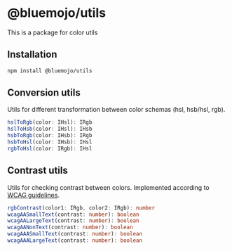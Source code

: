 # @bluemojo/utils

This is a package for color utils

## Installation

```sh
npm install @bluemojo/utils
```

## Conversion utils

Utils for different transformation between color schemas (hsl, hsb/hsl, rgb).

```ts
hslToRgb(color: IHsl): IRgb
hslToHsb(color: IHsl): IHsb
hsbToRgb(color: IHsb): IRgb
hsbToHsl(color: IHsb): IHsl
rgbToHsl(color: IRgb): IHsl
```

## Contrast utils

Utils for checking contrast between colors. Implemented according to [WCAG guidelines](https://accessibleweb.com/color-contrast-checker/).

```ts
rgbContrast(color1: IRgb, color2: IRgb): number
wcagAASmallText(contrast: number): boolean
wcagAALargeText(contrast: number): boolean
wcagAANonText(contrast: number): boolean
wcagAAASmallText(contrast: number): boolean
wcagAAALargeText(contrast: number): boolean
```
